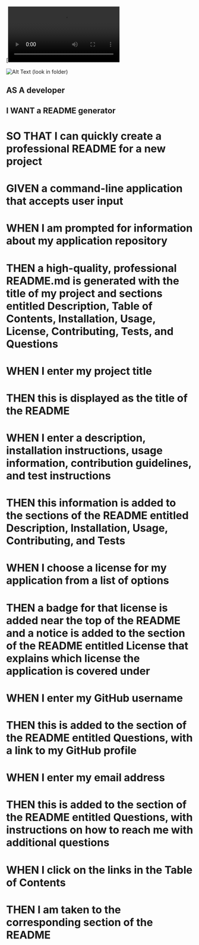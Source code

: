 [![Video](readme.mp4)

![Alt Text](screenshot) (look in folder)






## AS A developer
## I WANT a README generator
# SO THAT I can quickly create a professional README for a new project

# GIVEN a command-line application that accepts user input
# WHEN I am prompted for information about my application repository
# THEN a high-quality, professional README.md is generated with the title of my project and sections entitled Description, Table of Contents, Installation, Usage, License, Contributing, Tests, and Questions
# WHEN I enter my project title
# THEN this is displayed as the title of the README
# WHEN I enter a description, installation instructions, usage information, contribution guidelines, and test instructions
# THEN this information is added to the sections of the README entitled Description, Installation, Usage, Contributing, and Tests
# WHEN I choose a license for my application from a list of options
# THEN a badge for that license is added near the top of the README and a notice is added to the section of the README entitled License that explains which license the application is covered under
# WHEN I enter my GitHub username
# THEN this is added to the section of the README entitled Questions, with a link to my GitHub profile
# WHEN I enter my email address
# THEN this is added to the section of the README entitled Questions, with instructions on how to reach me with additional questions
# WHEN I click on the links in the Table of Contents
# THEN I am taken to the corresponding section of the README

